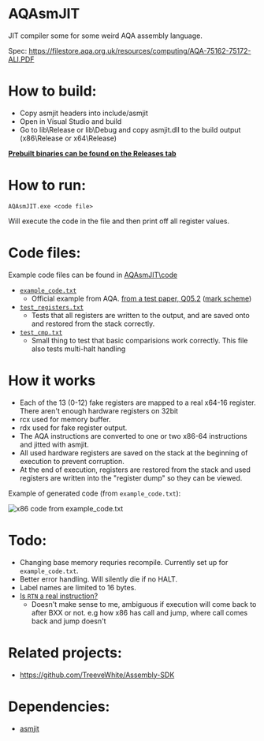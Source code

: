 # AQAsmJIT

JIT compiler some for some weird AQA assembly language. 

Spec: https://filestore.aqa.org.uk/resources/computing/AQA-75162-75172-ALI.PDF

# How to build:
* Copy asmjit headers into include/asmjit
* Open in Visual Studio and build
* Go to lib\Release or lib\Debug and copy asmjit.dll to the build output (x86\Release or x64\Release)

**[Prebuilt binaries can be found on the Releases tab](https://github.com/ZingBallyhoo/AQAsmJIT/releases)**

# How to run:
`AQAsmJIT.exe <code file>`

Will execute the code in the file and then print off all register values.

# Code files:
Example code files can be found in [AQAsmJIT\code](https://github.com/ZingBallyhoo/AQAsmJIT/tree/master/AQAsmJIT/code)
* [`example_code.txt`](https://github.com/ZingBallyhoo/AQAsmJIT/blob/master/AQAsmJIT/code/example_code.txt)
  * Official example from AQA. [from a test paper, Q05.2](https://filestore.aqa.org.uk/sample-papers-and-mark-schemes/2017/june/AQA-75172-QP-JUN17.PDF) ([mark scheme](https://filestore.aqa.org.uk/sample-papers-and-mark-schemes/2017/june/AQA-75172-W-MS-JUN17.PDF))
* [`test_registers.txt`](https://github.com/ZingBallyhoo/AQAsmJIT/blob/master/AQAsmJIT/code/test_registers.txt)
  * Tests that all registers are written to the output, and are saved onto and restored from the stack correctly.
* [`test_cmp.txt`](https://github.com/ZingBallyhoo/AQAsmJIT/blob/master/AQAsmJIT/code/test_cmp.txt)
  * Small thing to test that basic comparisions work correctly. This file also tests multi-halt handling

# How it works
* Each of the 13 (0-12) fake registers are mapped to a real x64-16 register. There aren't enough hardware registers on 32bit
* rcx used for memory buffer.
* rdx used for fake register output.
* The AQA instructions are converted to one or two x86-64 instructions and jitted with asmjit.
* All used hardware registers are saved on the stack at the beginning of execution to prevent corruption.
* At the end of execution, registers are restored from the stack and used registers are written into the "register dump" so they can be viewed.

Example of generated code (from `example_code.txt`):

![x86 code from example_code.txt](https://i.imgur.com/FAtm8Wp.png)

# Todo:
* Changing base memory requries recompile. Currently set up for `example_code.txt`.
* Better error handling. Will silently die if no HALT.
* Label names are limited to 16 bytes.
* [Is `RTN` a real instruction?](https://github.com/TreeveWhite/Assembly-SDK/blob/master/AssemblyEmmulator/bin/Debug/backend.py#L227)
  * Doesn't make sense to me, ambiguous if execution will come back to after BXX or not. e.g how x86 has call and jump, where call comes back and jump doesn't

# Related projects:
* https://github.com/TreeveWhite/Assembly-SDK

# Dependencies:
* [asmjit](https://github.com/asmjit/asmjit)